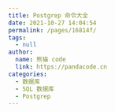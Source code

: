```yaml
---
title: Postgrep 命令大全
date: 2021-10-27 14:04:54
permalink: /pages/16814f/
tags: 
  - null
author: 
  name: 熊猫 code
  link: https://pandacode.cn
categories: 
  - 数据库
  - SQL 数据库
  - Postgrep
---
```

